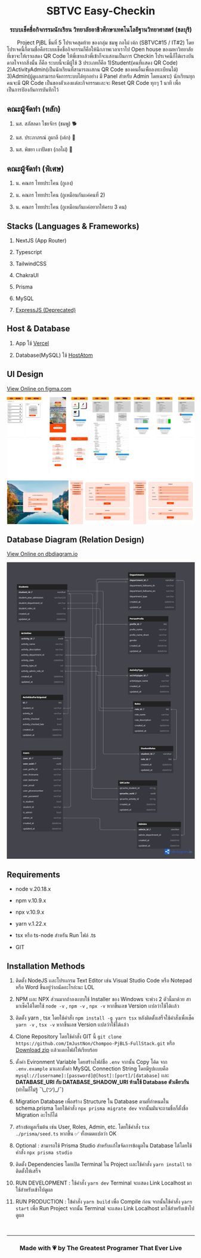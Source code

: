 <h1 align="center">SBTVC Easy-Checkin</h1>
<h3 align="center">ระบบเช็คชื่อกิจกรรมนักเรียน วิทยาลัยอาชีวศึกษาเทคโนโลยีฐานวิทยาศาสตร์ (ชลบุรี)</h3>

<p>&nbsp&nbsp&nbsp&nbsp&nbsp&nbsp Project PjBL ชิ้นที่ 5 โปรเจคสุดท้าย ของกลุ่ม ชมพู กอไผ่ เค้ก (SBTVC#15 / IT#2) โดยโปรเจคนี้ก็ตามชื่อคือระบบเช็คชื่อกิจกรรมก็คือให้นึกภาพเวลาเราไป Open house ของมหาวิทยาลัยที่เขาจะให้เราเเสดง QR Code ให้พี่เขาเเล้วพี่เข้าก็จะแสกนเป็นการ Checkin โปรเจคนี้ก็ได้เเรงบันดาลใจจากสิ่งนั้น ก็คือ ระบบนี้จะมีผู้ใช้ 3 ประเภทก็คือ 1)Student(คนที่เเสดง QR Code) 2)ActivityAdmin(เป็นนักเรียนที่สามารถเเสกน QR Code ของคนอื่นเพื่อลงทะเบียนได้) 3)Admin(ผู้ดูเเลสามารถจัดการระบบได้ทุกอย่าง มี Panel สำหรับ Admin โดยเฉพาะ) นักเรียนทุกคนจะมี QR Code เป็นของตัวเองเเต่ละกิจกรรมเเละจะ Reset QR Code ทุกๆ 1 นาที เพื่อเป็นการป้องกันการบันทึกไว้</p>

<h2>คณะผู้จัดทำ (หลัก)</h2>
<ol>
    <li>
        <p>นส. สภัสลดา ไชยจักร (ชมพู) 🐕</p>
    </li>
    <li>
        <p>นส. ประภาภรณ์ ภูผาลี (เค้ก) 👵</p>
    </li>
    <li>
        <p>นส. พิชยา เงาปัดชา (กอไผ่) 🐖</p>
    </li>
</ol>
<h2>คณะผู้จัดทำ (พิเศษ)</h2>
<ol>
    <li>
        <p>น. คณกร ไทยประโคน (กูเอง) </p>
    </li>
    <li>
        <p>น. คณกร ไทยประโคน (กูเหมือนกันเเค่คนที่ 2)</p>
    </li>
    <li>
        <p>น. คณกร ไทยประโคน (กูเหมือนกันเเค่อยากให้ครบ 3 คน)</p>
    </li>
</ol>

<h2>Stacks (Languages & Frameworks)</h2>
<ol>
    <li>
        <p>NextJS (App Router)</p>
    </li>
    <li>
        <p>Typescript</p>
    </li>
    <li>
        <p>TailwindCSS</p>
    </li>
    <li>
        <p>ChakraUI</p>
    </li>
    <li>
        <p>Prisma</p>
    </li>
    <li>
        <p>MySQL</p>
    </li>
    <li>
        <p><a href="https://github.com/ImJustNon/Chompoo-PjBL5-Backend" target="_blank">ExpressJS (Deprecated)</a></p>
    </li>
</ol>

<h2>Host & Database</h2>
<ol>
    <li>
        <p>App ใช้ <a href="https://vercel.com/" target="_blank">Vercel</a></p>
    </li>
    <li>
        <p>Database(MySQL) ใช้ <a href="https://www.hostatom.com/" target="_blank">HostAtom</a></p>
    </li>
</ol>

<h2>UI Design</h2>
<a href="https://www.figma.com/design/BJOaGnP2W1YNOpCUwPsGIt/Design-Web-Gay%E0%B9%86?node-id=0-1&t=TqFd1l8zOKsTMgSF-1" target="_blank"><p>View Online on figma.com</p></a>
<img align="center" src="./docs/ui_design.png" />

<h2>Database Diagram (Relation Design)</h2>
<a href="https://dbdiagram.io/d/PjBL-5-เกๆ-678d15df6b7fa355c358757b" target="_blank"><p>View Online on dbdiagram.io</p></a>
<img align="center" src="./docs/db_diagram.png" />

<h2>Requirements</h2>
<ul>
    <li>
        <p>node v.20.18.x</p>
    </li>
    <li>
        <p>npm v.10.9.x</p>
    </li>
    <li>
        <p>npx v.10.9.x</p>
    </li>
    <li>
        <p>yarn v.1.22.x</p>
    </li>
    <li>
        <p>tsx หรือ ts-node สำหรัน Run ไฟล์ .ts  </p>
    </li>
    <li>
        <p>GIT</p>
    </li>
</ul>

<h2>Installation Methods</h2>
<ol>
    <li>
        <p>ติดตั้ง NodeJS เเละโปรเเกรม Text Editor เช่น Visual Studio Code หรือ Notepad หรือ Word ขึ้นอยู่ว่าถนัดอะไรอ่ะนะ LOL</p>
    </li>
    <li>
        <p>NPM เเละ NPX ส่วนมากถ้าลงเเบบใช้ Installer ของ Windows จะพ่วง 2 ตัวนี้มาด้วย สามาเช็คได้โดยใช้  <code>node -v</code> , <code>npm -v</code> , <code>npx -v</code> หากขึ้นเลข Version เเปลว่าใช้ได้เเล้ว</p>
    </li>
    <li>
        <p>ติดตั้ง yarn , tsx โดยใช้คำสั่ง <code>npm install -g yarn tsx</code> หลังติดตั้งเสร็จใช้คำสั่งเพื่อเช็ค <code>yarn -v</code> , <code>tsx -v</code> หากขึ้นเลข Version เเปลว่าใช้ได้เเล้ว</p>
    </li>
    <li>
        <p>Clone Repository โดยใช้คำสั่ง GIT นี้ <code>git clone https://github.com/ImJustNon/Chompoo-PjBL5-FullStack.git</code> หรือ <a href="https://github.com/ImJustNon/Chompoo-PjBL5-FullStack/archive/refs/heads/main.zip">Download zip</a> เเล้วเเตกไฟล์ให้เรียบร้อย</p>
    </li>
    <li>
        <p>ตั้งค่า Evironment Variable โดยสร้างไฟล์ชื่อ <code>.env</code> จากนั้น Copy โค้ด จาก <code>.env.example</code> มาเเละตั้งค่า MySQL Connection String โดยมีรูปเเบบคือ <code>mysql://[username]:[password]@[host]:[port]/[database]</code> เเละ <strong> DATABASE_URI กับ DATABASE_SHADOW_URI ห้ามใช้ Database ตัวเดียวกัน</strong> (ทำไมก็ไม่รู้ ¯\_(ツ)_/¯) </p>
    </li>
    <li>
        <p>Migration Database เพื่อสร้าง Structure ใน Database ตามที่กำหนดใน schema.prisma โดยใช้คำสั่ง <code>npx prisma migrate dev</code> จากนั้นมันจะถามชื่อก็ตั้งชื่อ Migration อะไรก็ได้</p>
    </li>
    <li>
        <p>สร้างข้อมูลเริ่มต้น เช่น User, Roles, Admin, etc. โดยใช้คำสั่ง <code>tsx ./prisma/seed.ts</code> หากขึ้น ✅ ทั้งหมดเเปลว่า OK</p>
    </li>
    <li>
        <p>Optional : สามารถใช้ Prisma Studio สำหรับเเก้ไขจัดการข้อมูลใน Database ได้โดยใช้คำสั่ง <code>npx prisma studio</code></p>
    </li>
    <li>
        <p>ติดตั้ง Dependencies โดยเปิด Terminal ใน Project เเละใช้คำสั่ง <code>yarn install</code> รอติดตั้งให้เสร็จ</p>
    </li>
    <li>
        <p>RUN DEVELOPMENT : ใช้คำสั่ง <code>yarn dev</code> Terminal จะเเสดง Link Localhost มาใช้สำหรับเข้าไปดูผล</p>
    </li>
    <li>
        <p>RUN PRODUCTION : ใข้คำสั่ง <code>yarn build</code> เพื่อ Compile ก่อน จากนั้นใช้คำสั่ง <code>yarn start</code> เพื่อ Run Project จากนั้น Terminal จะเเสดง Link Localhost มาใช้สำหรับเข้าไปดูผล</p>
    </li>
</ol>

<br />
<hr />

<h3 align="center">Made with 💗 by The Greatest Programer That Ever Live</h3>